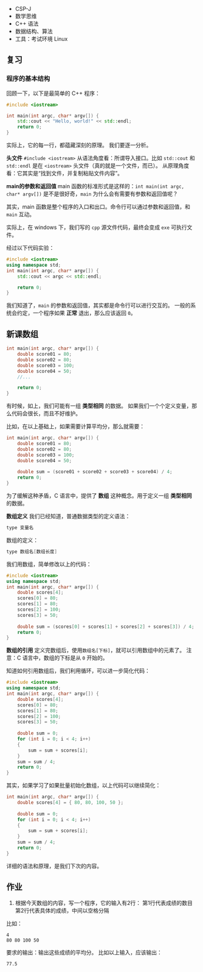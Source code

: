 - CSP-J
- 数学思维
- C++ 语法
- 数据结构、算法
- 工具：考试环境 Linux

## 复习

### 程序的基本结构

回顾一下，以下是最简单的 C++ 程序：

```c++
#include <iostream>

int main(int argc, char* argv[]) {
    std::cout << "Hello, world!" << std::endl;
    return 0;
}
```

实际上，它的每一行，都蕴藏深刻的原理。
我们要逐一分析。

**头文件**
`#include <iostream>` 从语法角度看：所谓导入接口。比如 `std::cout` 和 `std::endl` 是在 `<iostream>` 头文件（真的就是一个文件，而已）。
从原理角度看：它其实是“找到文件，并复制粘贴文件内容”。

**main的参数和返回值**
main 函数的标准形式是这样的：`int main(int argc, char* argv[])`
是不是很好奇，`main` 为什么会有需要有参数和返回值呢？

其实，main 函数是整个程序的入口和出口。命令行可以通过参数和返回值，和 `main` 互动。

实际上，在 windows 下，我们写的 `cpp` 源文件代码，最终会变成 `exe` 可执行文件。

经过以下代码实验：

```C++
#include <iostream>
using namespace std;
int main(int argc, char* argv[]) {
    std::cout << argc << std::endl;

    return 0;
}
```

我们知道了，`main` 的参数和返回值，其实都是命令行可以进行交互的。
一般的系统会约定，一个程序如果 **正常** 退出，那么应该返回 `0`。

## 新课数组

```cpp
int main(int argc, char* argv[]) {
    double score01 = 80;
    double score02 = 80;
    double score03 = 100;
    double score04 = 50;
    //...

    return 0;
}
```
有时候，如上，我们可能有一组 **类型相同** 的数据。
如果我们一个个定义变量，那么代码会很长，而且不好维护。

比如，在以上基础上，如果需要计算平均分，那么就需要：

```cpp
int main(int argc, char* argv[]) {
    double score01 = 80;
    double score02 = 80;
    double score03 = 100;
    double score04 = 50;
    
    double sum = (score01 + score02 + score03 + score04) / 4;
    return 0;
}
```

为了缓解这种矛盾，C 语言中，提供了 **数组** 这种概念。用于定义一组 **类型相同** 的数据。

**数组定义**
我们已经知道，普通数据类型的定义语法：

```cpp
type 变量名
```

数组的定义：

```cpp
type 数组名[数组长度]
```

我们用数组，简单修改以上的代码：

```cpp
#include <iostream>
using namespace std;
int main(int argc, char* argv[]) {
    double scores[4];
    scores[0] = 80;
    scores[1] = 80;
    scores[2] = 100;
    scores[3] = 50;
    
    double sum = (scores[0] + scores[1] + scores[2] + scores[3]) / 4;
    return 0;
}
```

**数组的引用**
定义完数组后，使用`数组名[下标]`，就可以引用数组中的元素了。
注意：C 语言中，数组的下标是从 `0` 开始的。

知道如何引用数组后，我们利用循环，可以进一步简化代码：

```cpp
#include <iostream>
using namespace std;
int main(int argc, char* argv[]) {
    double scores[4];
    scores[0] = 80;
    scores[1] = 80;
    scores[2] = 100;
    scores[3] = 50;
    
    double sum = 0;
    for (int i = 0; i < 4; i++)
    {
        sum = sum + scores[i];
    }
    sum = sum / 4;
    return 0;
}
```

其实，如果学习了如果批量初始化数组，以上代码可以继续简化：

```cpp
int main(int argc, char* argv[]) {
    double scores[4] = { 80, 80, 100, 50 };
    
    double sum = 0;
    for (int i = 0; i < 4; i++)
    {
        sum = sum + scores[i];
    }
    sum = sum / 4;
    return 0;
}
```

详细的语法和原理，是我们下次的内容。

## 作业

1. 根据今天数组的内容，写一个程序，它的输入有2行：
第1行代表成绩的数目
第2行代表具体的成绩，中间以空格分隔

比如：
```text
4
80 80 100 50
```

要求的输出：输出这些成绩的平均分。
比如以上输入，应该输出：

```text
77.5
```
